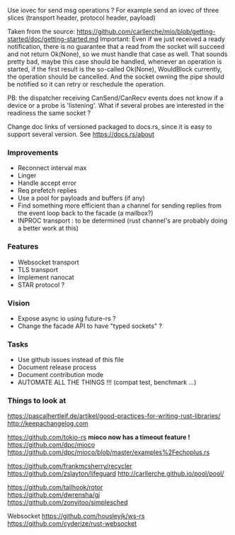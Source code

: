 Use iovec for send msg operations ? For example send an iovec of three slices (transport header, protocol header, payload)

Taken from the source: https://github.com/carllerche/mio/blob/getting-started/doc/getting-started.md
  Important: Even if we just received a ready notification, there is no guarantee that a read from the socket will succeed and not return Ok(None), so we must handle that case as well.
That sounds pretty bad, maybe this case should be handled, whenever an operation is started,
if the first result is the so-called Ok(None), WouldBlock currently, the operation should be cancelled. And the socket owning the pipe should be notified so it can retry or reschedule the operation.

PB: the dispatcher receiving CanSend/CanRecv events does not know if a device or a probe is 'listening'. What if several probes are interested in the readiness the same socket ?

Change doc links of versioned packaged to docs.rs, since it is easy to support several version.
See https://docs.rs/about

### Improvements
- Reconnect interval max 
- Linger
- Handle accept error
- Req prefetch replies
- Use a pool for payloads and buffers (if any)
- Find something more efficient than a channel for sending replies from the event loop back to the facade (a mailbox?)
- INPROC transport : to be determined (rust channel's are probably doing a better work at this)
  

### Features
- Websocket transport
- TLS transport
- Implement nanocat
- STAR protocol ?
  

### Vision
- Expose async io using future-rs ?
- Change the facade API to have "typed sockets" ?
  

### Tasks
- Use github issues instead of this file
- Document release process
- Document contribution mode
- AUTOMATE ALL THE THINGS !!! (compat test, benchmark ...)


### Things to look at

https://pascalhertleif.de/artikel/good-practices-for-writing-rust-libraries/
http://keepachangelog.com

https://github.com/tokio-rs
**mioco now has a timeout feature !**  
https://github.com/dpc/mioco  
https://github.com/dpc/mioco/blob/master/examples%2Fechoplus.rs  


https://github.com/frankmcsherry/recycler
https://github.com/zslayton/lifeguard
http://carllerche.github.io/pool/pool/


https://github.com/tailhook/rotor  
https://github.com/dwrensha/gj  
https://github.com/zonyitoo/simplesched  


Websocket
https://github.com/housleyjk/ws-rs  
https://github.com/cyderize/rust-websocket  
